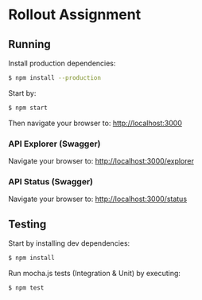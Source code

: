 # Rollout Assignment

## Running

Install production dependencies:

```bash
$ npm install --production
```
   
Start by:

```bash
$ npm start
```

Then navigate your browser to: <http://localhost:3000>

### API Explorer (Swagger)

Navigate your browser to: <http://localhost:3000/explorer>

### API Status (Swagger)

Navigate your browser to: <http://localhost:3000/status>

## Testing

Start by installing dev dependencies:

```bash
$ npm install
```

Run mocha.js tests (Integration & Unit) by executing:

```bash
$ npm test
```
